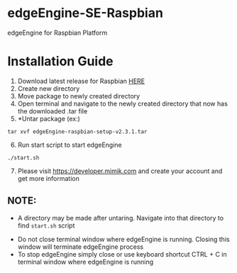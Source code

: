 #  edgeEngine-SE-Raspbian

edgeEngine for Raspbian Platform 

# Installation Guide
1. Download latest release for Raspbian [HERE](https://github.com/edgeEngine/edgeEngine-SE-Raspbian/releases)
2. Create new directory
3. Move package to newly created directory 
4. Open terminal and navigate to the newly created directory that now has the downloaded .tar file
5. *Untar package (ex:)
```
tar xvf edgeEngine-raspbian-setup-v2.3.1.tar
```
6. Run start script to start edgeEngine
```
./start.sh
```

7. Please visit https://developer.mimik.com and create your account and get more information

## NOTE:
* A directory may be made after untaring. Navigate into that directory to find `start.sh` script 
- Do not close terminal window where edgeEngine is running. Closing this window will terminate edgeEngine process
- To stop edgeEngine simply close or use keyboard shortcut CTRL + C in terminal window where edgeEngine is running
